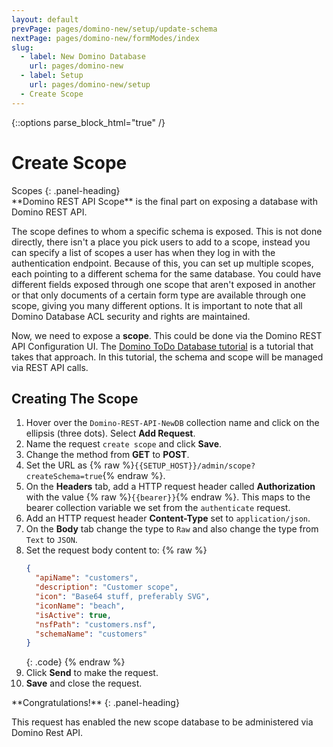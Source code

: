 ```yaml
---
layout: default
prevPage: pages/domino-new/setup/update-schema
nextPage: pages/domino-new/formModes/index
slug:
  - label: New Domino Database
    url: pages/domino-new
  - label: Setup
    url: pages/domino-new/setup
  - Create Scope
---
```


{::options parse_block_html="true" /}

# Create Scope

<div class="panel panel-info">
Scopes
{: .panel-heading}
<div class="panel-body">
**Domino REST API Scope** is the final part on exposing a database with Domino REST API.

The scope defines to whom a specific schema is exposed. This is not done directly, there isn't a place you pick users to add to a scope, instead you can specify a list of scopes a user has when they log in with the authentication endpoint. Because of this, you can set up multiple scopes, each pointing to a different schema for the same database. You could have different fields exposed through one scope that aren't exposed in another or that only documents of a certain form type are available through one scope, giving you many different options. It is important to note that all Domino Database ACL security and rights are maintained.

Now, we need to expose a **scope**. This could be done via the Domino REST API Configuration UI. The [Domino ToDo Database tutorial](../../todo/index.md) is a tutorial that takes that approach. In this tutorial, the schema and scope will be managed via REST API calls.
</div>
</div>

## Creating The Scope

1. Hover over the `Domino-REST-API-NewDB` collection name and click on the ellipsis (three dots). Select **Add Request**.
2. Name the request `create scope` and click **Save**.
3. Change the method from **GET** to **POST**.
4. Set the URL as {% raw %}`{{SETUP_HOST}}/admin/scope?createSchema=true`{% endraw %}.
5. On the **Headers** tab, add a HTTP request header called **Authorization** with the value {% raw %}`{{bearer}}`{% endraw %}. This maps to the bearer collection variable we set from the `authenticate` request.
6. Add an HTTP request header **Content-Type** set to `application/json`.
7. On the **Body** tab change the type to `Raw` and also change the type from `Text` to `JSON`.
8. Set the request body content to:
   {% raw %}
    ~~~json
    {
      "apiName": "customers",
      "description": "Customer scope",
      "icon": "Base64 stuff, preferably SVG",
      "iconName": "beach",
      "isActive": true,
      "nsfPath": "customers.nsf",
      "schemaName": "customers"
    }
    ~~~
    {: .code}
    {% endraw %}
9. Click **Send** to make the request.
10. **Save** and close the request.

<div class="panel panel-success">
**Congratulations!**
{: .panel-heading}
<div class="panel-body">

This request has enabled the new scope database to be administered via Domino Rest API.
</div>
</div>
